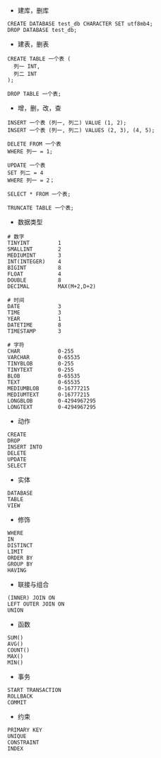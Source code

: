 - 建库，删库

```mysql
CREATE DATABASE test_db CHARACTER SET utf8mb4;
DROP DATABASE test_db;
```

- 建表，删表

```mysql
CREATE TABLE 一个表 (
  列一 INT,
  列二 INT
);

DROP TABLE 一个表;
```

- 增，删，改，查

```mysql
INSERT 一个表 (列一, 列二) VALUE (1, 2);
INSERT 一个表 (列一, 列二) VALUES (2, 3), (4, 5);

DELETE FROM 一个表
WHERE 列一 = 1;

UPDATE 一个表
SET 列二 = 4
WHERE 列一 = 2；

SELECT * FROM 一个表;

TRUNCATE TABLE 一个表; 
```

- 数据类型

```
# 数字
TINYINT			1
SMALLINT		2
MEDIUMINT		3
INT(INTEGER)	4
BIGINT			8
FLOAT			4
DOUBLE			8
DECIMAL			MAX(M+2,D+2)

# 时间
DATE			3
TIME			3
YEAR			1
DATETIME		8
TIMESTAMP		3

# 字符
CHAR			0-255
VARCHAR			0-65535
TINYBLOB		0-255
TINYTEXT		0-255
BLOB			0-65535
TEXT			0-65535
MEDIUMBLOB		0-16777215
MEDIUMTEXT		0-16777215
LONGBLOB		0-4294967295
LONGTEXT		0-4294967295
```

- 动作

```
CREATE
DROP
INSERT INTO
DELETE
UPDATE
SELECT
```

- 实体

```
DATABASE
TABLE
VIEW
```

- 修饰

```
WHERE
IN
DISTINCT
LIMIT
ORDER BY
GROUP BY
HAVING
```

- 联接与组合

```
(INNER) JOIN ON
LEFT OUTER JOIN ON
UNION
```

- 函数

```
SUM()
AVG()
COUNT()
MAX()
MIN()
```

- 事务

```
START TRANSACTION
ROLLBACK
COMMIT
```

- 约束

```
PRIMARY KEY
UNIQUE
CONSTRAINT
INDEX
```



